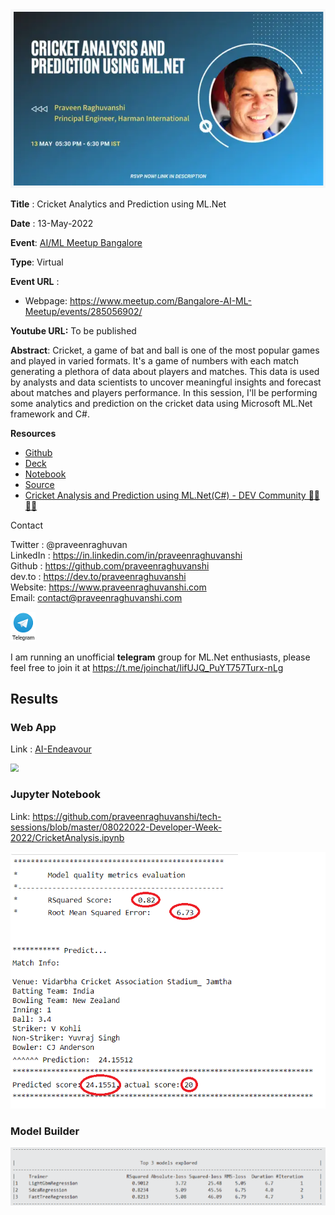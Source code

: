<img src="assets\ai-ml-session-banner.png" alt="Developer Week" style="zoom:80%;" />



**Title** : Cricket Analytics and Prediction using ML.Net

**Date** : 13-May-2022

**Event**: [AI/ML Meetup Bangalore](https://www.meetup.com/Bangalore-AI-ML-Meetup/events/285056902/)

**Type**: Virtual

**Event URL** :

- Webpage: https://www.meetup.com/Bangalore-AI-ML-Meetup/events/285056902/

**Youtube URL:** To be published

**Abstract**: Cricket, a game of bat and ball is one of the most popular games and played in varied formats. It's a game of numbers with each match generating a plethora of data about players and matches. This data is used by analysts and data scientists to uncover meaningful insights and forecast about matches and players performance. In this session, I'll be performing some analytics and prediction on the cricket data using Microsoft ML.Net framework and C#.

**Resources**

- [Github](https://bit.ly/3MdUs0G)
- [Deck](cricket-analytics.pdf)
- [Notebook](CricketAnalysis.ipynb)
- [Source](src/SportAnalytics)
- [Cricket Analysis and Prediction using ML.Net(C#) - DEV Community 👩‍💻👨‍💻](https://dev.to/praveenraghuvanshi/cricket-analysis-and-prediction-using-mlnetc-56od)

Contact

Twitter : @praveenraghuvan\
LinkedIn : https://in.linkedin.com/in/praveenraghuvanshi \
Github : https://github.com/praveenraghuvanshi \
dev.to : https://dev.to/praveenraghuvanshi \
Website: https://www.praveenraghuvanshi.com \
Email: contact@praveenraghuvanshi.com 

<img src="assets\telegram-logo.png" style="zoom:80%;" />

I am running an unofficial **telegram** group for ML.Net enthusiasts, please feel free to join it at https://t.me/joinchat/IifUJQ_PuYT757Turx-nLg

## Results

### Web App

 Link : [AI-Endeavour ](https://aiendeavour.azurewebsites.net/home)



<img src="assets\cricket-prediction.gif" style="zoom:80%;" />



### Jupyter Notebook

Link: https://github.com/praveenraghuvanshi/tech-sessions/blob/master/08022022-Developer-Week-2022/CricketAnalysis.ipynb

<img src="assets\metrics-prediction.png" alt="metrics-prediction" style="zoom:80%;" />



### Model Builder

<img src="assets\ml-builder-metrics.png" style="zoom:80%;" />


